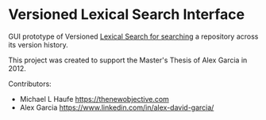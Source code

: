 # Versioned Lexical Search Interface

GUI prototype of Versioned [Lexical Search for searching](https://github.com/thenewobjective/versioned-lexical-search) a repository across its version history.

This project was created to support the Master's Thesis of Alex Garcia in 2012.

Contributors:

* Michael L Haufe <https://thenewobjective.com>
* Alex Garcia <https://www.linkedin.com/in/alex-david-garcia/>
